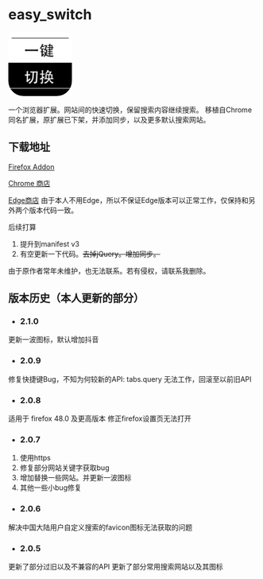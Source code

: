 # easy_switch
![图标](icon128.png)

一个浏览器扩展。网站间的快速切换，保留搜索内容继续搜索。
移植自Chrome同名扩展，原扩展已下架，并添加同步，以及更多默认搜索网站。

## 下载地址
 [Firefox Addon](https://addons.mozilla.org/zh-CN/firefox/addon/%E4%B8%80%E9%94%AE%E5%88%87%E6%8D%A2%E6%90%9C%E7%B4%A2/)

 [Chrome 商店](https://chrome.google.com/webstore/detail/pchjdhcdlgghofamcpncdlhdonbeaplk)

 [Edge商店](https://microsoftedge.microsoft.com/addons/detail/jijkhdficgnnikdijnkienfnmfbolmpb)
 由于本人不用Edge，所以不保证Edge版本可以正常工作，仅保持和另外两个版本代码一致。

后续打算
1. 提升到manifest v3
2. 有空更新一下代码。~~去掉jQuery。增加同步。~~

由于原作者常年未维护，也无法联系。若有侵权，请联系我删除。



## 版本历史（本人更新的部分）
- ### 2.1.0
更新一波图标，默认增加抖音

- ### 2.0.9
修复快捷键Bug，不知为何较新的API: tabs.query 无法工作，回滚至以前旧API

- ### 2.0.8
适用于 firefox 48.0 及更高版本
修正firefox设置页无法打开

- ### 2.0.7
1. 使用https
2. 修复部分网站关键字获取bug
3. 增加替换一些网站。并更新一波图标
4. 其他一些小bug修复

- ### 2.0.6
解决中国大陆用户自定义搜索的favicon图标无法获取的问题

- ### 2.0.5
更新了部分过旧以及不兼容的API
更新了部分常用搜索网站以及其图标

